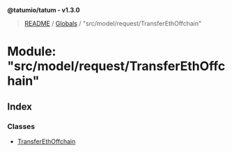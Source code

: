**@tatumio/tatum - v1.3.0**

> [README](../README.md) / [Globals](../globals.md) / "src/model/request/TransferEthOffchain"

# Module: "src/model/request/TransferEthOffchain"

## Index

### Classes

* [TransferEthOffchain](../classes/_src_model_request_transferethoffchain_.transferethoffchain.md)
